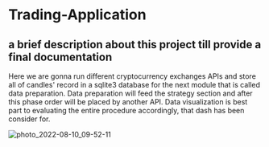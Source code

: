 # Trading-Application

## a brief description about this project till provide a final documentation

Here we are gonna run different cryptocurrency exchanges APIs and store all of candles' record in a sqlite3 database for the next module that is called data preparation. Data preparation will feed the strategy section and after this phase order will be placed by another API.
Data visualization is best part to evaluating the entire procedure accordingly, that dash has been consider for.

![photo_2022-08-10_09-52-11](https://user-images.githubusercontent.com/44745220/183918752-21a9d85a-e8c1-4fd8-9d46-28afa2a8d110.jpg)
